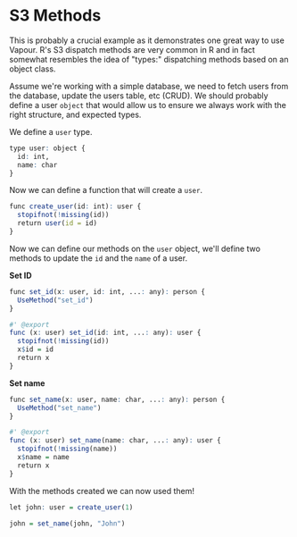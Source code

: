 # S3 Methods

This is probably a crucial example as it demonstrates one great way to use
Vapour.
R's S3 dispatch methods are very common in R and in fact somewhat resembles
the idea of "types:" dispatching methods based on an object class.

Assume we're working with a simple database, we need to fetch users from the
database, update the users table, etc (CRUD).
We should probably define a user `object` that would allow us to ensure
we always work with the right structure, and expected types.

We define a `user` type.

```r
type user: object {
  id: int,
  name: char
}
```

Now we can define a function that will create a `user`.

```r
func create_user(id: int): user {
  stopifnot(!missing(id))
  return user(id = id)
}
```

Now we can define our methods on the `user` object, we'll define
two methods to update the `id` and the `name` of a user.

__Set ID__

```r
func set_id(x: user, id: int, ...: any): person {
  UseMethod("set_id")
}

#' @export
func (x: user) set_id(id: int, ...: any): user {
  stopifnot(!missing(id))
  x$id = id
  return x
}
```

__Set name__

```r
func set_name(x: user, name: char, ...: any): person {
  UseMethod("set_name")
}

#' @export
func (x: user) set_name(name: char, ...: any): user {
  stopifnot(!missing(name))
  x$name = name
  return x
}
```

With the methods created we can now used them!

```r
let john: user = create_user(1)

john = set_name(john, "John")
```
